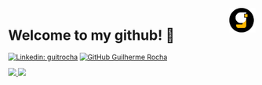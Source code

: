 
<img align="right" height="50em" src="https://github.com/guitrocha/guitrocha/blob/main/pics/gitcloud.gif"/>
<div>
  <h1>Welcome to my github! 👋</h1>
  
</div>

[![Linkedin: guitrocha](https://img.shields.io/badge/-guitrocha-blue?style=flat-square&logo=Linkedin&logoColor=white&link=https://www.linkedin.com/in/guitrocha/)](https://www.linkedin.com/in/guitrocha/)
[![GitHub Guilherme Rocha](https://img.shields.io/github/followers/guitrocha?label=follow&style=social)](https://github.com/guitrocha)

<div>
  <a href="https://github.com/guitrocha">
  <img height="180em" src="https://github-readme-stats.vercel.app/api?username=guitrocha&show_icons=true&theme=vision-friendly-dark&include_all_commits=true&count_private=true"/>
  <img height="180em" src="https://github-readme-stats.vercel.app/api/top-langs/?username=guitrocha&layout=compact&langs_count=7&theme=vision-friendly-dark"/>
</div>
 


  
<!--
**guitrocha/guitrocha** is a ✨ _special_ ✨ repository because its `README.md` (this file) appears on your GitHub profile.

Here are some ideas to get you started:

- 🔭 I’m currently working on ...
- 🌱 I’m currently learning ...
- 👯 I’m looking to collaborate on ...
- 🤔 I’m looking for help with ...
- 💬 Ask me about ...
- 📫 How to reach me: ...
- 😄 Pronouns: ...
- ⚡ Fun fact: ...
-->
